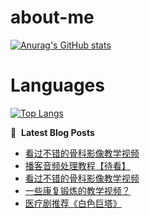 # about-me
[![Anurag's GitHub stats](https://github-readme-stats.vercel.app/api?username=whitewatercn)](https://github.com/anuraghazra/github-readme-stats)

# Languages
[![Top Langs](https://github-readme-stats.vercel.app/api/top-langs/?username=whitewatercn)](https://github.com/anuraghazra/github-readme-stats)

📕 &nbsp;**Latest Blog Posts**
<!-- BLOG-POST-LIST:START -->
- [看过不错的骨科影像教学视频](https://forum.beginner.center/t/topic/432/5)
- [播客音频处理教程【待看】](https://forum.beginner.center/t/topic/842/1)
- [看过不错的骨科影像教学视频](https://forum.beginner.center/t/topic/432/4)
- [一些康复锻炼的教学视频？](https://forum.beginner.center/t/topic/840/1)
- [医疗剧推荐《白色巨塔》](https://forum.beginner.center/t/topic/838/1)
<!-- BLOG-POST-LIST:END -->
